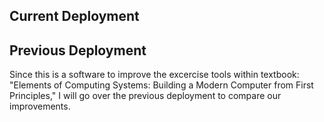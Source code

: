 ## Current Deployment

## Previous Deployment
Since this is a software to improve the excercise tools within textbook: "Elements of Computing Systems: Building a Modern Computer from First Principles," I will go over the previous deployment to compare our improvements.


